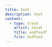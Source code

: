 ```yaml
---
title: test
description: test
content:
  - type: track
    artist: tesat
    title: asdfasdf
    file: asdfasd
---
```

